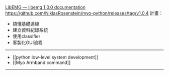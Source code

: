 [LibEMG — libemg 1.0.0 documentation](https://libemg.github.io/libemg/index.html)
https://github.com/NiklasRosenstein/myo-python/releases/tag/v1.0.4
計畫：
- 搞懂基礎連線
- 建立資料紀錄系統
- 使用classifier
- 客製化GUI流程

---
- [[python low-level system development]]
- [[Myo Armband command]]

---
